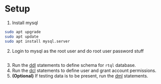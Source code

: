 # Setup

1. Install mysql

```bash
sudo apt upgrade
sudo apt update
sudo apt install mysql.server
```

2. Login to mysql as the root user and do root user password stuff

```bash
```

3. Run the [ddl](./data/ddl.sql) statements to define schema for `rtql` database.
4. Run the [dcl](./data/dcl.sql) statements to define user and grant account permissions.
5. **(Optional)** If testing data is to be present, run the [dml](./data/dml.sql) statements.


